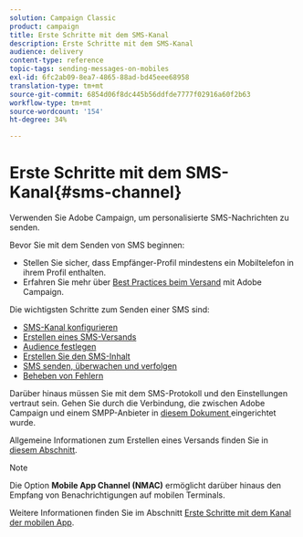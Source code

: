 ```yaml
---
solution: Campaign Classic
product: campaign
title: Erste Schritte mit dem SMS-Kanal
description: Erste Schritte mit dem SMS-Kanal
audience: delivery
content-type: reference
topic-tags: sending-messages-on-mobiles
exl-id: 6fc2ab09-8ea7-4865-88ad-bd45eee68958
translation-type: tm+mt
source-git-commit: 6854d06f8dc445b56ddfde7777f02916a60f2b63
workflow-type: tm+mt
source-wordcount: '154'
ht-degree: 34%

---
```


# Erste Schritte mit dem SMS-Kanal{#sms-channel}


Verwenden Sie Adobe Campaign, um personalisierte SMS-Nachrichten zu senden.

Bevor Sie mit dem Senden von SMS beginnen:

* Stellen Sie sicher, dass Empfänger-Profil mindestens ein Mobiltelefon in ihrem Profil enthalten.
* Erfahren Sie mehr über [Best Practices beim Versand](../../delivery/using/delivery-best-practices.md) mit Adobe Campaign.

Die wichtigsten Schritte zum Senden einer SMS sind:

* [SMS-Kanal konfigurieren](sms-set-up.md)
* [Erstellen eines SMS-Versands](sms-create.md)
* [Audience festlegen](sms-create.md#selecting-the-target-population)
* [Erstellen Sie den SMS-Inhalt](sms-create.md#defining-the-sms-content)
* [SMS senden, überwachen und verfolgen](sms-send.md)
* [Beheben von Fehlern](troubleshooting-sms.md)

Darüber hinaus müssen Sie mit dem SMS-Protokoll und den Einstellungen vertraut sein. Gehen Sie durch die Verbindung, die zwischen Adobe Campaign und einem SMPP-Anbieter in [diesem Dokument ](sms-protocol.md) eingerichtet wurde.

Allgemeine Informationen zum Erstellen eines Versands finden Sie in [diesem Abschnitt](../../delivery/using/steps-about-delivery-creation-steps.md).

>[!NOTE]
>
>Die Option **Mobile App Channel (NMAC)** ermöglicht darüber hinaus den Empfang von Benachrichtigungen auf mobilen Terminals.
> 
>Weitere Informationen finden Sie im Abschnitt [Erste Schritte mit dem Kanal der mobilen App](../../delivery/using/about-mobile-app-channel.md).
